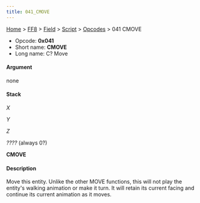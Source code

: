 ```yaml
---
title: 041_CMOVE
---
```


[Home](../../../../Main_Page.md) > [FF8](../../../../FF8.md) > [Field](../../../Field.md) > [Script](../../Script.md) > [Opcodes](../Opcodes.md) > 041 CMOVE

-   Opcode: **0x041**
-   Short name: **CMOVE**
-   Long name: C? Move

#### Argument

none

#### Stack

  
*X*

*Y*

*Z*

*????* (always 0?)

**CMOVE**

#### Description

Move this entity. Unlike the other MOVE functions, this will not play the entity's walking animation or make it turn. It will retain its current facing and continue its current animation as it moves.
